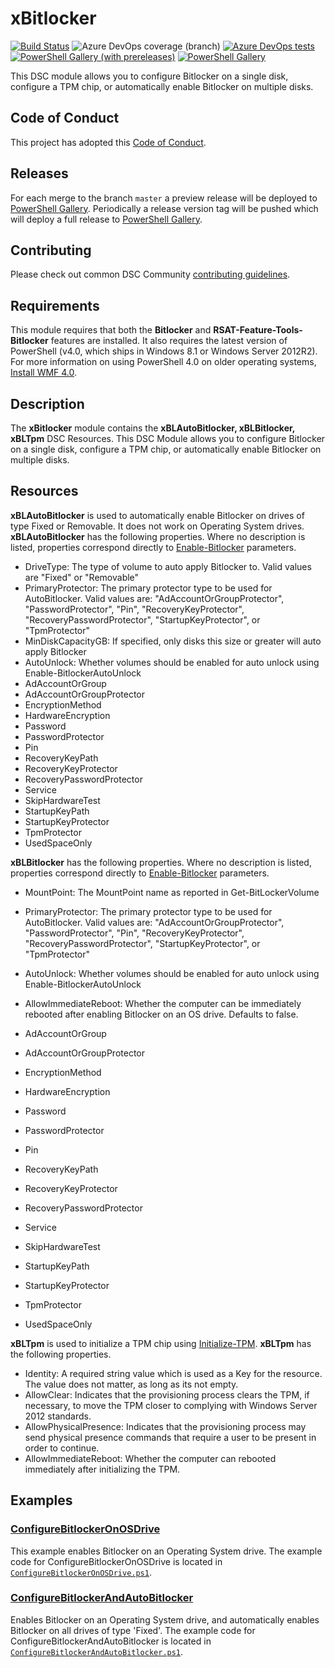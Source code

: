 # xBitlocker

[![Build Status](https://dev.azure.com/dsccommunity/xBitlocker/_apis/build/status/dsccommunity.xBitlocker?branchName=master)](https://dev.azure.com/dsccommunity/xBitlocker/_build/latest?definitionId=46&branchName=master)
![Azure DevOps coverage (branch)](https://img.shields.io/azure-devops/coverage/dsccommunity/xBitlocker/46/master)
[![Azure DevOps tests](https://img.shields.io/azure-devops/tests/dsccommunity/xBitlocker/46/master)](https://dsccommunity.visualstudio.com/xBitlocker/_test/analytics?definitionId=46&contextType=build)
[![PowerShell Gallery (with prereleases)](https://img.shields.io/powershellgallery/vpre/xBitlocker?label=xBitlocker%20Preview)](https://www.powershellgallery.com/packages/xBitlocker/)
[![PowerShell Gallery](https://img.shields.io/powershellgallery/v/xBitlocker?label=xBitlocker)](https://www.powershellgallery.com/packages/xBitlocker/)

This DSC module allows you to configure Bitlocker on a single disk, configure a
TPM chip, or automatically enable Bitlocker on multiple disks.

## Code of Conduct

This project has adopted this [Code of Conduct](CODE_OF_CONDUCT.md).

## Releases

For each merge to the branch `master` a preview release will be
deployed to [PowerShell Gallery](https://www.powershellgallery.com/).
Periodically a release version tag will be pushed which will deploy a
full release to [PowerShell Gallery](https://www.powershellgallery.com/).

## Contributing

Please check out common DSC Community [contributing guidelines](https://dsccommunity.org/guidelines/contributing).

## Requirements

This module requires that both the **Bitlocker** and
**RSAT-Feature-Tools-Bitlocker** features are installed.
It also requires the latest version of PowerShell (v4.0, which ships in Windows
8.1 or Windows Server 2012R2).
For more information on using PowerShell 4.0 on older operating systems,
[Install WMF 4.0](https://social.technet.microsoft.com/wiki/contents/articles/21016.how-to-install-windows-powershell-4-0.aspx).

## Description

The **xBitlocker** module contains the **xBLAutoBitlocker, xBLBitlocker,
xBLTpm** DSC Resources.
This DSC Module allows you to configure Bitlocker on a single disk, configure a
TPM chip, or automatically enable Bitlocker on multiple disks.

## Resources

**xBLAutoBitlocker** is used to automatically enable Bitlocker on drives of
type Fixed or Removable.
It does not work on Operating System drives.
**xBLAutoBitlocker** has the following properties.
Where no description is listed, properties correspond directly to
[Enable-Bitlocker](https://docs.microsoft.com/en-us/powershell/module/bitlocker/enable-bitlocker)
parameters.

* DriveType: The type of volume to auto apply Bitlocker to. Valid values are
  "Fixed" or "Removable"
* PrimaryProtector: The primary protector type to be used for AutoBitlocker.
  Valid values are: "AdAccountOrGroupProtector", "PasswordProtector", "Pin",
  "RecoveryKeyProtector", "RecoveryPasswordProtector", "StartupKeyProtector",
  or "TpmProtector"
* MinDiskCapacityGB: If specified, only disks this size or greater will auto
  apply Bitlocker
* AutoUnlock: Whether volumes should be enabled for auto unlock using
  Enable-BitlockerAutoUnlock
* AdAccountOrGroup
* AdAccountOrGroupProtector
* EncryptionMethod
* HardwareEncryption
* Password
* PasswordProtector
* Pin
* RecoveryKeyPath
* RecoveryKeyProtector
* RecoveryPasswordProtector
* Service
* SkipHardwareTest
* StartupKeyPath
* StartupKeyProtector
* TpmProtector
* UsedSpaceOnly

**xBLBitlocker** has the following properties.
Where no description is listed, properties correspond directly to
[Enable-Bitlocker](https://docs.microsoft.com/en-us/powershell/module/bitlocker/enable-bitlocker)
parameters.

* MountPoint: The MountPoint name as reported in Get-BitLockerVolume
* PrimaryProtector: The primary protector type to be used for AutoBitlocker.
  Valid values are: "AdAccountOrGroupProtector", "PasswordProtector", "Pin",
  "RecoveryKeyProtector", "RecoveryPasswordProtector", "StartupKeyProtector",
  or "TpmProtector"
* AutoUnlock: Whether volumes should be enabled for auto unlock using
  Enable-BitlockerAutoUnlock
* AllowImmediateReboot: Whether the computer can be immediately rebooted after
  enabling Bitlocker on an OS drive.
  Defaults to false.

* AdAccountOrGroup
* AdAccountOrGroupProtector
* EncryptionMethod
* HardwareEncryption
* Password
* PasswordProtector
* Pin
* RecoveryKeyPath
* RecoveryKeyProtector
* RecoveryPasswordProtector
* Service
* SkipHardwareTest
* StartupKeyPath
* StartupKeyProtector
* TpmProtector
* UsedSpaceOnly

**xBLTpm** is used to initialize a TPM chip using [Initialize-TPM](https://docs.microsoft.com/en-us/powershell/module/trustedplatformmodule/initialize-tpm).
**xBLTpm** has the following properties.

* Identity: A required string value which is used as a Key for the resource.
  The value does not matter, as long as its not empty.
* AllowClear: Indicates that the provisioning process clears the TPM, if
  necessary, to move the TPM closer to complying with Windows Server 2012
  standards.
* AllowPhysicalPresence: Indicates that the provisioning process may send
  physical presence commands that require a user to be present in order to
  continue.
* AllowImmediateReboot: Whether the computer can rebooted immediately after
  initializing the TPM.

## Examples

### [ConfigureBitlockerOnOSDrive](source/Examples/ConfigureBitlockerOnOSDrive)

This example enables Bitlocker on an Operating System drive.
The example code for ConfigureBitlockerOnOSDrive is located in
[`ConfigureBitlockerOnOSDrive.ps1`](source/Examples/ConfigureBitlockerOnOSDrive/ConfigureBitlockerOnOSDrive.ps1).

### [ConfigureBitlockerAndAutoBitlocker](source/Examples/ConfigureBitlockerAndAutoBitlocker)

Enables Bitlocker on an Operating System drive, and automatically enables
Bitlocker on all drives of type 'Fixed'. The example code for
ConfigureBitlockerAndAutoBitlocker is located in
[`ConfigureBitlockerAndAutoBitlocker.ps1`](source/Examples/ConfigureBitlockerAndAutoBitlocker/ConfigureBitlockerAndAutoBitlocker.ps1).
